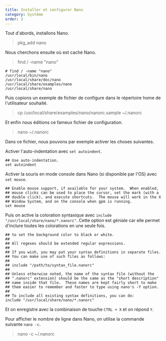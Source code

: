 ```yaml
---
title: Installer et configurer Nano
category: Système
order: 2
---
```


Tout d'abords, installons Nano.

> pkg_add nano

Nous cherchons ensuite où est caché Nano.

> find / -name "nano"

```
# find / -name "nano"
/usr/local/bin/nano
/usr/local/share/doc/nano
/usr/local/share/examples/nano
/usr/local/share/nano
```

Puis copions un exemple de fichier de configure dans le répertoire home de l'utilisateur souhaité.

> cp /usr/local/share/examples/nano/nanorc.sample ~/.nanorc

Et enfin nous éditions ce fameux fichier de configuration.

> nano ~/.nanorc

Dans ce fichier, nous pouvons par exemple activer les choses suivantes.

Activer l'auto-indentation avec `set autoindent`.

```
## Use auto-indentation.
set autoindent
```

Activer la souris en mode console dans Nano (si disponible par l'OS) avec `set mouse`.

```
## Enable mouse support, if available for your system.  When enabled,
## mouse clicks can be used to place the cursor, set the mark (with a
## double click), and execute shortcuts.  The mouse will work in the X
## Window System, and on the console when gpm is running.
set mouse
```

Puis on active la coloration syntaxique avec `include "/usr/local/share/nano/*.nanorc"`. Cette option est géniale car elle permet d'inclure toutes les colorations en une seule fois.

```
## to set the background color to black or white.
##
## All regexes should be extended regular expressions.
##
## If you wish, you may put your syntax definitions in separate files.
## You can make use of such files as follows:
##
## include "/path/to/syntax_file.nanorc"
##
## Unless otherwise noted, the name of the syntax file (without the
## ".nanorc" extension) should be the same as the "short description"
## name inside that file.  These names are kept fairly short to make
## them easier to remember and faster to type using nano's -Y option.
##
## To include all existing syntax definitions, you can do:
include "/usr/local/share/nano/*.nanorc"
```

Et on enregistre avec la combinaison de touche `CTRL + X` et on répond `Y`.

Pour afficher le nombre de ligne dans Nano, on utilise la commande suivante `nano -c`.

> nano -c ~/.nanorc
